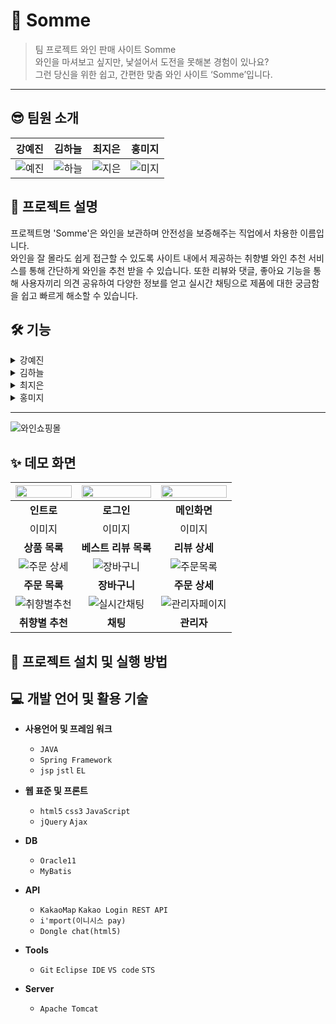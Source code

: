 # 🍷 Somme

> 팀 프로젝트 와인 판매 사이트 Somme<br>
와인을 마셔보고 싶지만, 낯설어서 도전을 못해본 경험이 있나요?<br>
그런 당신을 위한 쉽고, 간편한 맞춤 와인 사이트 ‘Somme’입니다.
<hr>

## 😎 팀원 소개

강예진 | 김하늘 | 최지은 | 홍미지
---|---|---|---|
![예진](https://user-images.githubusercontent.com/108658971/201602638-4fdc5ed9-6a13-41d0-9263-55b4c7396176.png)|![하늘](https://user-images.githubusercontent.com/118153241/201795460-999efd95-bcd9-481a-bcab-70e3a566c2c6.jpg)|![지은](https://user-images.githubusercontent.com/108658971/201602234-5c09e1b4-9a28-4050-9626-7909ef901885.png)|![미지](https://user-images.githubusercontent.com/108658971/201602230-6d2ec90b-5f72-4c2c-a4cc-a0bcc23a9cd1.png)

## 📌 프로젝트 설명
프로젝트명 'Somme'은 와인을 보관하며 안전성을 보증해주는 직업에서 차용한 이름입니다.<br>
와인을 잘 몰라도 쉽게 접근할 수 있도록 사이트 내에서 제공하는 취향별 와인 추천 서비스를 통해 간단하게 와인을 추천 받을 수 있습니다.
또한 리뷰와 댓글, 좋아요 기능을 통해 사용자끼리 의견 공유하여 다양한 정보를 얻고 실시간 채팅으로 제품에 대한 궁금함을 쉽고 빠르게 해소할 수 있습니다.

## 🛠 기능
<details>
    <summary>강예진</summary>

쓰세요
</details>
<details>
    <summary>김하늘</summary>

쓰세요
</details>
<details>
    <summary>최지은</summary>

쓰세요
</details>
<details>
    <summary>홍미지</summary>

쓰세요
</details>

<hr>

![와인쇼핑몰](https://user-images.githubusercontent.com/108658971/201612754-15dda315-80c7-4b57-aac2-1f66c7f36e54.png)

<!--
사진: 프로세스 정의서 

<프로젝트 설명서 첨부> -->

## ✨ 데모 화면

<img src = "https://user-images.githubusercontent.com/118153241/201815134-109365e0-a534-489a-b693-9a62599a7662.JPG" width="100%" height="40%"> | <img src = "https://user-images.githubusercontent.com/118153241/201815134-109365e0-a534-489a-b693-9a62599a7662.JPG" width="100%" height="40%"> | <img src = "https://user-images.githubusercontent.com/118153241/201815134-109365e0-a534-489a-b693-9a62599a7662.JPG" width="100%" height="40%">
:---:|:---:|:---:|
**인트로** | **로그인** | **메인화면**
이미지 | 이미지 | 이미지
**상품 목록** | **베스트 리뷰 목록** | **리뷰 상세**
![주문 상세](https://user-images.githubusercontent.com/108658971/201819415-9132275b-688a-499c-92af-81bf1f8c7b9b.png) | ![장바구니](https://user-images.githubusercontent.com/108658971/201819418-d2aedf78-99df-4b98-a0bb-f76e093e1f21.png) | ![주문목록](https://user-images.githubusercontent.com/108658971/201819420-87e6f548-c10b-480f-8965-eddeaaa32232.png)
**주문 목록** | **장바구니** | **주문 상세**
![취향별추천](https://user-images.githubusercontent.com/108658971/201817809-baa6a897-84c9-4c4f-9a23-97bf77085c4d.png) | ![실시간채팅](https://user-images.githubusercontent.com/108658971/201817304-98fa01d8-d011-4bec-b2a2-a5206a7a7ce2.png) | ![관리자페이지](https://user-images.githubusercontent.com/108658971/201817309-d53864c0-1638-46d3-bb87-2f8f77c23f66.png)
**취향별 추천** | **채팅** | **관리자**


## 🔎 프로젝트 설치 및 실행 방법
<!-- (배포메뉴얼)
(ppt 링크 첨부)
 -->

## 💻 개발 언어 및 활용 기술

* <b>사용언어 및 프레임 워크</b>
  *  ` JAVA `
  * ` Spring Framework `
  * ` jsp ` ` jstl ` ` EL `

* <b>웹 표준 및 프론트</b>
  *  ` html5 ` ` css3 ` ` JavaScript `
  *  ` jQuery ` ` Ajax `
 
* <b>DB</b>
  *  ` Oracle11 ` 
  *  ` MyBatis ` 

* <b>API</b>
  *  ` KakaoMap ` ` Kakao Login REST API ` 
  *  ` i'mport(이니시스 pay) `
  *  ` Dongle chat(html5) `

* <b>Tools</b>
  *  ` Git ` ` Eclipse IDE ` ` VS code ` ` STS `

* <b>Server</b>
  *  ` Apache Tomcat ` 
